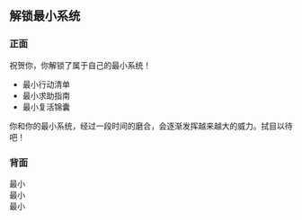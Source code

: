 ## 解锁最小系统
### 正面
祝贺你，你解锁了属于自己的最小系统！ 
 
- 最小行动清单
- 最小求助指南
- 最小复活锦囊

你和你的最小系统，经过一段时间的磨合，会逐渐发挥越来越大的威力。拭目以待吧！

### 背面
最小  
最小  
最小 
